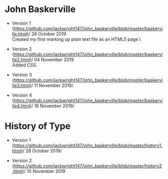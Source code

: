 # John Baskerville

- Version 1 (https://github.com/jackwright147/john_baskerville/blob/master/baskerville.html)/
28 October 2019\
Created my first marking up plain text file as an HTML5 page.\


- Version 2 (https://github.com/jackwright147/john_baskerville/blob/master/baskerville2.html)/
04 November 2019\
Added CSS.

- Version 3 (https://github.com/jackwright147/john_baskerville/blob/master/baskerville3.html)/
11 November 2019/

- Version 4 (https://github.com/jackwright147/john_baskerville/blob/master/baskerville4.html)/
18 November 2019/

# History of Type

- Version 1 (https://github.com/jackwright147/john_baskerville/blob/master/history1.html)/
28 October 2019/


- Version 2 (https://github.com/jackwright147/john_baskerville/blob/master/history2.html)/
10 November 2019
